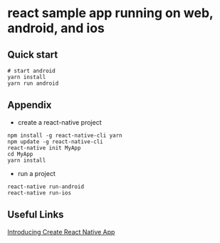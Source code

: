 # react sample app running on web, android, and ios

## Quick start
```
# start android
yarn install
yarn run android
```

## Appendix
- create a react-native project
```
npm install -g react-native-cli yarn
npm update -g react-native-cli
react-native init MyApp
cd MyApp
yarn install
```
- run a project
```
react-native run-android
react-native run-ios
```

## Useful Links
[Introducing Create React Native App](https://facebook.github.io/react-native/blog/2017/03/13/introducing-create-react-native-app.html)
